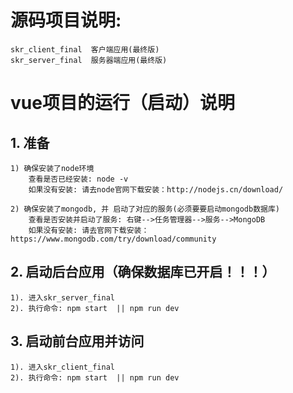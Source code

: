 # 源码项目说明:

	skr_client_final  客户端应用(最终版)
	skr_server_final  服务器端应用(最终版)


# vue项目的运行（启动）说明
## 1. 准备
	1) 确保安装了node环境
		查看是否已经安装: node -v
		如果没有安装: 请去node官网下载安装：http://nodejs.cn/download/

	2) 确保安装了mongodb, 并 启动了对应的服务(必须要要启动mongodb数据库)
		查看是否安装并启动了服务: 右键-->任务管理器-->服务-->MongoDB
		如果没有安装: 请去官网下载安装： https://www.mongodb.com/try/download/community
	
## 2. 启动后台应用（确保数据库已开启！！！）
	1). 进入skr_server_final
	2). 执行命令: npm start  || npm run dev 

## 3. 启动前台应用并访问
	1). 进入skr_client_final
	2). 执行命令: npm start  || npm run dev


